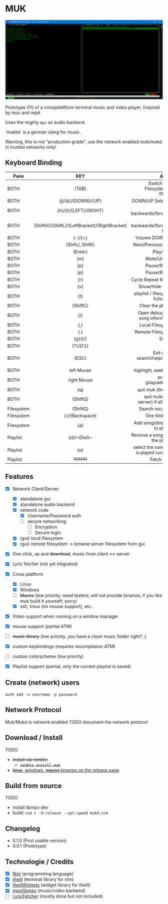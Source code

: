 
MUK
====

![muk](./img.png)



Prototype (!!!) of a crossplattform terminal music and video player.
Inspired by moc and mpd.

Uses the mighty `mpv` as audio backend.

'mukke' is a german slang for music.

Warning, this is not "production grade", use the
network enabled muk/mukd in trusted networks only!

Keyboard Binding
----------------



|     Pane       |    KEY     | Action  |
| ------------- |:-------------:| -----:|
| BOTH | {TAB}  | Switch Pane Filesystem <-> Playlist |
| BOTH | {j}/{k}/{DOWN}/{UP} | DOWN/UP Selection |
| BOTH | {h}/{l}/{LEFT}/{RIGHT} | Seek backwards/forwards |
| BOTH | {ShiftH}/{ShiftL}/{LeftBracket}/{RightBracket}  | Seek backwards/forwards faster |
| BOTH | {-}/{+} | Volume DOWN/UP |
| BOTH | {ShiftJ, ShifK} | Next/Previous song |
| BOTH | {Enter} | Play/Open |
| BOTH | {m} | Mute/Unmute |
| BOTH | {p} | Pause/Resum |
| BOTH | {p} | Pause/Resum |
| BOTH | {r} | Cycle Repeat Modes |
| BOTH | {v} | Show/Hide video |
| BOTH | {t} | playlist / filesystem fullscreen |
| BOTH | {ShiftC} | Clear the playlist |
| BOTH | {i} | Open debug log / song information |
| BOTH | {,} | Local Filesystem|
| BOTH | {.} | Remote Filesystem|
| BOTH | {g}/{/}| Search |
| BOTH | {?}/{F1} | Help |
| BOTH | {ESC} | Exit out of search/help/lyrics etc. |
| BOTH | left Mouse| highlight, seek, etc. |
| BOTH | right Mouse| activate (play/add,etc) |
| BOTH | {q} | quit muk (the gui) |
| BOTH | {ShiftQ} | quit mukd (the server) if allowed |
| Filesystem | {ShiftG} | Search recursive |
| Filesystem | {:}/{Backspace} | One folder up |
| Filesystem | {a} | Add song/directory to playlist |
| Playlist | {d}/~{Del}~ | Remove a song from the playlist |
| Playlist | {o} | select the song that is played currently |
| Playlist | ~~??????~~ | Fetch lyrics |



Features
-------

- [x] Network Client/Server
  - [x] standalone gui
  - [x] standalone audio backend
  - [x] network code
    - [x] Username/Password auth
    - [ ] secure networking
      - [ ] Encryption
      - [ ] Secure login
  - [x] (gui) local filesystem
  - [x] (gui) remote filesystem -> browse server filesystem from gui
- [x] One click, up and ~~download~~, music from client <-> server
- [x] Lyric fetcher (not yet intigrated)
- [x] Cross platform
  - [x] Linux
  - [x] Windows
  - [ ] ~~Macos~~ (low priority; need testers; will not provide binaries; if you like muk build it yourself; sorry)
  - [x] ssh, tmux (no mouse support), etc..
- [x] Video support when running on a window manager
- [x] mouse support (partial ATM)
- [ ] ~~music library~~ (low priority, you have a clean music folder right? ;)
- [x] custom keybindings (requires recompilation ATM)
- [ ] custom colorscheme (low priority)
- [x] Playlist support (partial, only the current playlist is saved)


Create (network) users
------------

```
auth add -u username -p password
```

Network Protocol
----------------

Muk/Mukd is network enabled
TODO document the network protocol

Download / Install
---------

TODO
- ~~install via nimble:~~
  - ~~`nimble install muk`~~
-  [~~linux~~, windows, ~~macos~~ binaries on the release page](https://github.com/enthus1ast/muk/releases)

Build from source
-----------------

TODO

- install libmpv dev
- build: ```nim c -d:release --opt:speed mukd.nim```

Changelog
--------

- 0.1.0 (First usable version)
- 0.0.1 (Prototype)

Technologie / Credits
-----------

- [x] [Nim](https://nim-lang.org/) (programming language)
- [x] [illwill](https://github.com/johnnovak/illwill) (terminal library for nim)
- [x] [illwillWidgets](https://github.com/enthus1ast/illwillWidgets) (widget library for illwill)
- [x] [mpv/libmpv](https://github.com/mpv-player/mpv) (music/video backend)
- [ ] [LyricFetcher](https://github.com/enthus1ast/lyricFetcher) (mostly done but not included)
